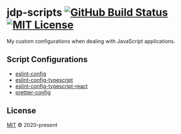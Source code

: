 # jdp-scripts [![GitHub Build Status][shield-github-build-status]][shield-github-build-status] [![MIT License][shield-license]][license]

My custom configurations when dealing with JavaScript applications.

## Script Configurations

- [eslint-config](./packages/eslint-config)
- [eslint-config-typescript](./packages/eslint-config-typescript)
- [eslint-config-typescript-react](./packages/eslint-config-typescript-react)
- [prettier-config](./packages/prettier-config)

## License

[MIT][license] &copy; 2020-present

[license]: LICENSE
[shield-github-build-status]:
  https://github.com/john-d-pelingo/jdp-scripts/workflows/npm-publish/badge.svg
[shield-license]: https://img.shields.io/badge/License-MIT-lavender.svg
